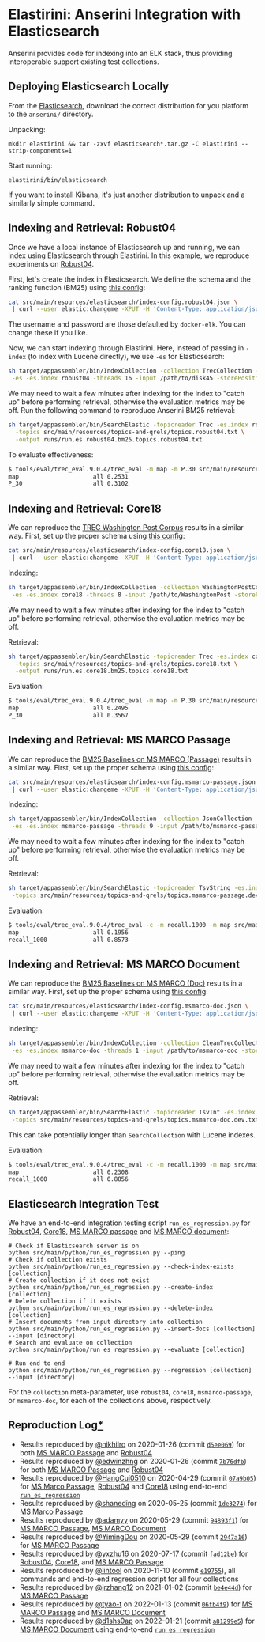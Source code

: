 # Elastirini: Anserini Integration with Elasticsearch

Anserini provides code for indexing into an ELK stack, thus providing interoperable support existing test collections.

## Deploying Elasticsearch Locally

From the [Elasticsearch](http://elastic.co/start), download the correct distribution for you platform to the `anserini/` directory. 

Unpacking:

```
mkdir elastirini && tar -zxvf elasticsearch*.tar.gz -C elastirini --strip-components=1
```

Start running:

```
elastirini/bin/elasticsearch
```

If you want to install Kibana, it's just another distribution to unpack and a similarly simple command.

## Indexing and Retrieval: Robust04

Once we have a local instance of Elasticsearch up and running, we can index using Elasticsearch through Elastirini.
In this example, we reproduce experiments on [Robust04](regressions-disk45.md).

First, let's create the index in Elasticsearch.
We define the schema and the ranking function (BM25) using [this config](../src/main/resources/elasticsearch/index-config.robust04.json):

```bash
cat src/main/resources/elasticsearch/index-config.robust04.json \
 | curl --user elastic:changeme -XPUT -H 'Content-Type: application/json' 'localhost:9200/robust04' -d @-
```

The username and password are those defaulted by `docker-elk`. You can change these if you like.

Now, we can start indexing through Elastirini.
Here, instead of passing in `-index` (to index with Lucene directly), we use `-es` for Elasticsearch:

```bash
sh target/appassembler/bin/IndexCollection -collection TrecCollection -generator DefaultLuceneDocumentGenerator \
 -es -es.index robust04 -threads 16 -input /path/to/disk45 -storePositions -storeDocvectors -storeRaw
```

We may need to wait a few minutes after indexing for the index to "catch up" before performing retrieval, otherwise the evaluation metrics may be off.
Run the following command to reproduce Anserini BM25 retrieval:

```bash
sh target/appassembler/bin/SearchElastic -topicreader Trec -es.index robust04 \
  -topics src/main/resources/topics-and-qrels/topics.robust04.txt \
  -output runs/run.es.robust04.bm25.topics.robust04.txt
```

To evaluate effectiveness:

```bash
$ tools/eval/trec_eval.9.0.4/trec_eval -m map -m P.30 src/main/resources/topics-and-qrels/qrels.robust04.txt runs/run.es.robust04.bm25.topics.robust04.txt
map                   	all	0.2531
P_30                  	all	0.3102
```

## Indexing and Retrieval: Core18

We can reproduce the [TREC Washington Post Corpus](regressions-core18.md) results in a similar way.
First, set up the proper schema using [this config](../src/main/resources/elasticsearch/index-config.core18.json):

```bash
cat src/main/resources/elasticsearch/index-config.core18.json \
 | curl --user elastic:changeme -XPUT -H 'Content-Type: application/json' 'localhost:9200/core18' -d @-
```

Indexing:

```bash
sh target/appassembler/bin/IndexCollection -collection WashingtonPostCollection -generator WashingtonPostGenerator \
 -es -es.index core18 -threads 8 -input /path/to/WashingtonPost -storePositions -storeDocvectors -storeContents
```

We may need to wait a few minutes after indexing for the index to "catch up" before performing retrieval, otherwise the evaluation metrics may be off.

Retrieval:

```bash
sh target/appassembler/bin/SearchElastic -topicreader Trec -es.index core18 \
  -topics src/main/resources/topics-and-qrels/topics.core18.txt \
  -output runs/run.es.core18.bm25.topics.core18.txt
```

Evaluation:

```bash
$ tools/eval/trec_eval.9.0.4/trec_eval -m map -m P.30 src/main/resources/topics-and-qrels/qrels.core18.txt runs/run.es.core18.bm25.topics.core18.txt
map                   	all	0.2495
P_30                  	all	0.3567
```

## Indexing and Retrieval: MS MARCO Passage

We can reproduce the [BM25 Baselines on MS MARCO (Passage)](experiments-msmarco-passage.md) results in a similar way.
First, set up the proper schema using [this config](../src/main/resources/elasticsearch/index-config.msmarco-passage.json):

```bash
cat src/main/resources/elasticsearch/index-config.msmarco-passage.json \
 | curl --user elastic:changeme -XPUT -H 'Content-Type: application/json' 'localhost:9200/msmarco-passage' -d @-
```

Indexing:

```bash
sh target/appassembler/bin/IndexCollection -collection JsonCollection -generator DefaultLuceneDocumentGenerator \
 -es -es.index msmarco-passage -threads 9 -input /path/to/msmarco-passage -storePositions -storeDocvectors -storeRaw
```

We may need to wait a few minutes after indexing for the index to "catch up" before performing retrieval, otherwise the evaluation metrics may be off.

Retrieval:

```bash
sh target/appassembler/bin/SearchElastic -topicreader TsvString -es.index msmarco-passage \
 -topics src/main/resources/topics-and-qrels/topics.msmarco-passage.dev-subset.txt -output runs/run.es.msmacro-passage.txt
```

Evaluation:

```bash
$ tools/eval/trec_eval.9.0.4/trec_eval -c -m recall.1000 -m map src/main/resources/topics-and-qrels/qrels.msmarco-passage.dev-subset.txt runs/run.es.msmacro-passage.txt
map                   	all	0.1956
recall_1000           	all	0.8573
```

## Indexing and Retrieval: MS MARCO Document

We can reproduce the [BM25 Baselines on MS MARCO (Doc)](experiments-msmarco-doc.md) results in a similar way.
First, set up the proper schema using [this config](../src/main/resources/elasticsearch/index-config.msmarco-doc.json):

```bash
cat src/main/resources/elasticsearch/index-config.msmarco-doc.json \
 | curl --user elastic:changeme -XPUT -H 'Content-Type: application/json' 'localhost:9200/msmarco-doc' -d @-
```

Indexing:

```bash
sh target/appassembler/bin/IndexCollection -collection CleanTrecCollection -generator DefaultLuceneDocumentGenerator \
 -es -es.index msmarco-doc -threads 1 -input /path/to/msmarco-doc -storePositions -storeDocvectors -storeRaw
```

We may need to wait a few minutes after indexing for the index to "catch up" before performing retrieval, otherwise the evaluation metrics may be off.

Retrieval:

```bash
sh target/appassembler/bin/SearchElastic -topicreader TsvInt -es.index msmarco-doc \
 -topics src/main/resources/topics-and-qrels/topics.msmarco-doc.dev.txt -output runs/run.es.msmacro-doc.txt
```

This can take potentially longer than `SearchCollection` with Lucene indexes.

Evaluation:

```bash
$ tools/eval/trec_eval.9.0.4/trec_eval -c -m recall.1000 -m map src/main/resources/topics-and-qrels/qrels.msmarco-doc.dev.txt runs/run.es.msmacro-doc.txt
map                   	all	0.2308
recall_1000           	all	0.8856
```

## Elasticsearch Integration Test

We have an end-to-end integration testing script `run_es_regression.py` for [Robust04](regressions-robust04.md), [Core18](regressions-core18.md), [MS MARCO passage](regressions-msmarco-passage.md) and [MS MARCO document](regressions-msmarco-doc.md):

```
# Check if Elasticsearch server is on
python src/main/python/run_es_regression.py --ping
# Check if collection exists
python src/main/python/run_es_regression.py --check-index-exists [collection]
# Create collection if it does not exist
python src/main/python/run_es_regression.py --create-index [collection]
# Delete collection if it exists
python src/main/python/run_es_regression.py --delete-index [collection]
# Insert documents from input directory into collection
python src/main/python/run_es_regression.py --insert-docs [collection] --input [directory]
# Search and evaluate on collection
python src/main/python/run_es_regression.py --evaluate [collection]

# Run end to end
python src/main/python/run_es_regression.py --regression [collection] --input [directory]
```

For the `collection` meta-parameter, use `robust04`, `core18`, `msmarco-passage`, or `msmarco-doc`, for each of the collections above, respectively.

## Reproduction Log[*](reproducibility.md)

+ Results reproduced by [@nikhilro](https://github.com/nikhilro) on 2020-01-26 (commit [`d5ee069`](https://github.com/castorini/anserini/commit/d5ee069399e6a306d7685bda756c1f19db721156)) for both [MS MARCO Passage](experiments-msmarco-passage.md) and [Robust04](regressions-robust04.md)
+ Results reproduced by [@edwinzhng](https://github.com/edwinzhng) on 2020-01-26 (commit [`7b76dfb`](https://github.com/castorini/anserini/commit/7b76dfbea7e0c01a3a5dc13e74f54852c780ec9b)) for both [MS MARCO Passage](experiments-msmarco-passage.md) and [Robust04](regressions-robust04.md)
+ Results reproduced by [@HangCui0510](https://github.com/HangCui0510) on 2020-04-29 (commit [`07a9b05`](https://github.com/castorini/anserini/commit/07a9b053173637e15be79de4e7fce4d5a93d04fe)) for [MS Marco Passage](regressions-msmarco-passage.md), [Robust04](regressions-robust04.md) and [Core18](regressions-core18.md) using end-to-end [`run_es_regression`](../src/main/python/run_es_regression.py)
+ Results reproduced by [@shaneding](https://github.com/shaneding) on 2020-05-25 (commit [`1de3274`](https://github.com/castorini/anserini/commit/1de3274b057a63382534c5277ffcd772c3fc0d43)) for [MS Marco Passage](regressions-msmarco-passage.md)
+ Results reproduced by [@adamyy](https://github.com/adamyy) on 2020-05-29 (commit [`94893f1`](https://github.com/castorini/anserini/commit/94893f170e047d77c3ef5b8b995d7fbdd13f4298)) for [MS MARCO Passage](regressions-msmarco-passage.md), [MS MARCO Document](experiments-msmarco-doc.md)
+ Results reproduced by [@YimingDou](https://github.com/YimingDou) on 2020-05-29 (commit [`2947a16`](https://github.com/castorini/anserini/commit/2947a1622efae35637b83e321aba8e6fccd43489)) for [MS MARCO Passage](regressions-msmarco-passage.md)
+ Results reproduced by [@yxzhu16](https://github.com/yxzhu16) on 2020-07-17 (commit [`fad12be`](https://github.com/castorini/anserini/commit/fad12be2e37a075100707c3a674eb67bc0aa57ef)) for [Robust04](regressions-robust04.md), [Core18](regressions-core18.md), and [MS MARCO Passage](regressions-msmarco-passage.md)
+ Results reproduced by [@lintool](https://github.com/lintool) on 2020-11-10 (commit [`e19755`](https://github.com/castorini/anserini/commit/e19755b5fa976127830597bc9fbca203b9f5ad24)), all commands and end-to-end regression script for all four collections
+ Results reproduced by [@jrzhang12](https://github.com/jrzhang12) on 2021-01-02 (commit [`be4e44d`](https://github.com/castorini/anserini/commit/02c52ee606ba0ebe32c130af1e26d24d8f10566a)) for [MS MARCO Passage](regressions-msmarco-passage.md)
+ Results reproduced by [@tyao-t](https://github.com/tyao-t) on 2022-01-13 (commit [`06fb4f9`](https://github.com/castorini/anserini/commit/06fb4f9947ff2167c276d8893287453af7680786)) for [MS MARCO Passage](regressions-msmarco-passage.md) and [MS MARCO Document](regressions-msmarco-doc.md)
+ Results reproduced by [@d1shs0ap](https://github.com/d1shs0ap) on 2022-01-21 (commit [`a81299e5`](https://github.com/castorini/anserini/commit/a81299e59eff24512d635e0d49fba6e373286469)) for [MS MARCO Document](regressions-msmarco-doc.md) using end-to-end [`run_es_regression`](../src/main/python/run_es_regression.py)